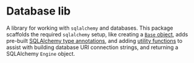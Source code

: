 # Database lib

A library for working with `sqlalchemy` and databases. This package scaffolds the required `sqlalchemy` setup, like creating a [`Base` object](./src/db_lib/base.py), adds pre-built [SQLAlchemy type annotations](./src/db_lib/annotated.py), and adding [utility functions](./src/db_lib/utils.py) to assist with building database URI connection strings, and returning a SQLAlchemy `Engine` object.
